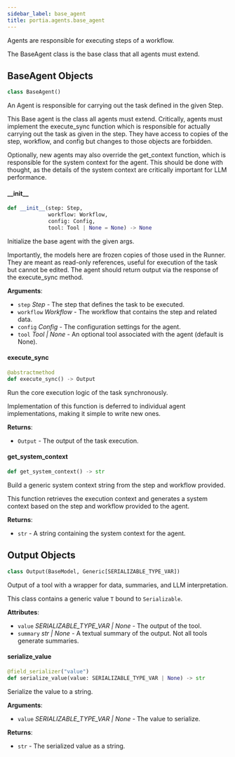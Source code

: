 ```yaml
---
sidebar_label: base_agent
title: portia.agents.base_agent
---
```


Agents are responsible for executing steps of a workflow.

The BaseAgent class is the base class that all agents must extend.

## BaseAgent Objects

```python
class BaseAgent()
```

An Agent is responsible for carrying out the task defined in the given Step.

This Base agent is the class all agents must extend. Critically, agents must implement the
execute_sync function which is responsible for actually carrying out the task as given in
the step. They have access to copies of the step, workflow, and config but changes to those
objects are forbidden.

Optionally, new agents may also override the get_context function, which is responsible for
the system context for the agent. This should be done with thought, as the details of the system
context are critically important for LLM performance.

#### \_\_init\_\_

```python
def __init__(step: Step,
             workflow: Workflow,
             config: Config,
             tool: Tool | None = None) -> None
```

Initialize the base agent with the given args.

Importantly, the models here are frozen copies of those used in the Runner.
They are meant as read-only references, useful for execution of the task
but cannot be edited. The agent should return output via the response
of the execute_sync method.

**Arguments**:

- `step` _Step_ - The step that defines the task to be executed.
- `workflow` _Workflow_ - The workflow that contains the step and related data.
- `config` _Config_ - The configuration settings for the agent.
- `tool` _Tool | None_ - An optional tool associated with the agent (default is None).

#### execute\_sync

```python
@abstractmethod
def execute_sync() -> Output
```

Run the core execution logic of the task synchronously.

Implementation of this function is deferred to individual agent implementations,
making it simple to write new ones.

**Returns**:

- `Output` - The output of the task execution.

#### get\_system\_context

```python
def get_system_context() -> str
```

Build a generic system context string from the step and workflow provided.

This function retrieves the execution context and generates a system context
based on the step and workflow provided to the agent.

**Returns**:

- `str` - A string containing the system context for the agent.

## Output Objects

```python
class Output(BaseModel, Generic[SERIALIZABLE_TYPE_VAR])
```

Output of a tool with a wrapper for data, summaries, and LLM interpretation.

This class contains a generic value `T` bound to `Serializable`.

**Attributes**:

- `value` _SERIALIZABLE_TYPE_VAR | None_ - The output of the tool.
- `summary` _str | None_ - A textual summary of the output. Not all tools generate summaries.

#### serialize\_value

```python
@field_serializer("value")
def serialize_value(value: SERIALIZABLE_TYPE_VAR | None) -> str
```

Serialize the value to a string.

**Arguments**:

- `value` _SERIALIZABLE_TYPE_VAR | None_ - The value to serialize.
  

**Returns**:

- `str` - The serialized value as a string.

